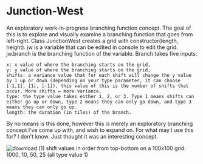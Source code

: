 # Junction-West
An exploratory work-in-progress branching function concept. The goal of this is to explore and visually examine a branching function that goes from left-right. Class JunctionWest creates a grid with constructor(length, height). jw is a variable that can be edited in console to edit the grid. jw.branch is the branching function of the variable. Branch takes five inputs: 
```
x: x value of where the branching starts on the grid,
y: y value of where the branching starts on the grid,
shifts: a variance value that for each shift will change the y value by 1 up or down (depending on your type parameter, it can choose [-1,1], [1], [-1]), this value of this is the number of shifts that occur. More shifts = more variance.
type: the type value takes either 1, 2, or 3. Type 1 means shifts can either go up or down, type 2 means they can only go down, and type 3 means they can only go up.
length: the duration (in tiles) of the branch.
```

By no means is this done, however this is merely an exploratory branching concept I've come up with, and wish to expand on. For what may I use this for? I don't know. Just thought it was an interesting concept.


![download (1)](https://user-images.githubusercontent.com/97923189/206877809-0e4af701-7f0b-4fb3-9ec0-ef602502fbd0.png)
shift values in order from top-bottom on a 100x100 grid: 1000, 10, 50, 25 (all type value 1)


